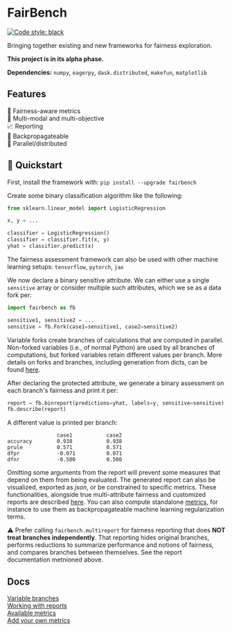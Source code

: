 # FairBench
[![Code style: black](https://img.shields.io/badge/code%20style-black-000000.svg)](https://github.com/psf/black)

Bringing together existing and new frameworks for fairness exploration.

**This project is in its alpha phase.**

**Dependencies:** `numpy`, `eagerpy`, `dask.distributed`, `makefun`, `matplotlib`


## Features

:blue_heart: Fairness-aware metrics <br>
:checkered_flag: Multi-modal and multi-objective <br>
:chart_with_upwards_trend: Reporting<br>
:wrench: Backpropagateable <br>
:satellite: Parallel/distributed

## :rocket: Quickstart
First, install the framework with: `pip install --upgrade fairbench`

Create some binary classification algorithm like the following:

```python
from sklearn.linear_model import LogisticRegression

x, y = ...

classifier = LogisticRegression()
classifier = classifier.fit(x, y)
yhat = classifier.predict(x)
```

The fairness assessment framework can also be used with other 
machine learning setups: `tensorflow`, `pytorch`, `jax`

We now declare a binary sensitive attribute. We can either use
a single `sensitive` array or consider multiple such attributes,
which we se as a data fork per:

```python
import fairbench as fb

sensitive1, sensitive2 = ...
sensitive = fb.Fork(case1=sensitive1, case2=sensitive2)
```

Variable forks create branches of calculations that are computed
in parallel. Non-forked variables (i.e., of normal Python)
are used by all branches of computations, but forked variables
retain different values per branch. More details on forks and branches, 
including generation from dicts, can be found [here](docs/branches.md).

After declaring the protected attribute, we generate a
binary assessment on each branch's fairness 
and print it per:

```python
report = fb.binreport(predictions=yhat, labels=y, sensitive=sensitive)
fb.describe(report)
```

A different value is printed per branch:

```
                case1           case2          
accuracy        0.938           0.938          
prule           0.571           0.571          
dfpr            -0.071          0.071          
dfnr            -0.500          0.500  
```

Omitting some arguments from the report will 
prevent some measures that depend on them 
from being evaluated. The generated report can also 
be visualized, exported as *json*,
or be constrained to specific metrics. These 
functionalities, alongside true multi-attribute
fairness and customized reports
are described [here](docs/reports.md). 
You can also compute standalone [metrics](docs/metrics.md),
for instance to use them as backpropagateable 
machine learning regularization terms.

:warning: Prefer calling `fairbench.multireport` for
fairness reporting that does **NOT treat branches independently**.
That reporting hides original branches, performs reductions
to summarize performance and notions of fairness,
and compares branches between themselves. See the report
documentation metnioned above.


## Docs
[Variable branches](docs/branches.md)<br>
[Working with reports](docs/reports.md)<br>
[Available metrics](docs/metrics.md)<br>
[Add your own metrics](CONTRIBUTING.md)
